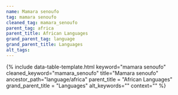 ```yaml
---
name: Mamara senoufo
tag: mamara senoufo
cleaned_tag: mamara_senoufo
parent_tag: africa
parent_title: African Languages
grand_parent_tag: language
grand_parent_title: Languages
alt_tags: 
---
```


{% include data-table-template.html 
  keyword="mamara senoufo" 
  cleaned_keyword="mamara_senoufo" 
  title="Mamara senoufo"
  ancestor_path="language/africa" 
  parent_title = "African Languages"
  grand_parent_title = "Languages"
  alt_keywords=""
  context=""
%}

